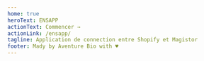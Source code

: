 ```yaml
---
home: true
heroText: ENSAPP
actionText: Commencer →
actionLink: /ensapp/
tagline: Application de connection entre Shopify et Magistor
footer: Mady by Aventure Bio with ♥
---
```

